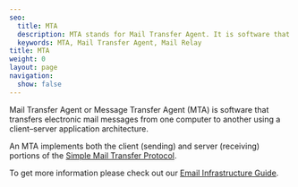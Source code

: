 ```yaml
---
seo:
  title: MTA
  description: MTA stands for Mail Transfer Agent. It is software that transfers electronic mail messages from one computer to another using a client–server application architecture.
  keywords: MTA, Mail Transfer Agent, Mail Relay
title: MTA
weight: 0
layout: page
navigation:
  show: false
---
```

Mail Transfer Agent or Message Transfer Agent (MTA) is software that transfers electronic mail messages from one computer to another using a client–server application architecture.

An MTA implements both the client (sending) and server (receiving) portions of the [Simple Mail Transfer Protocol]({{root_url}}/Glossary/smtp.html).

To get more information please check out our [Email Infrastructure Guide](https://go.sendgrid.com/SendGrid-Infrastructure-Guide.html?mc=Direct&mcd=https://sendgrid.com/docs/index.html).
